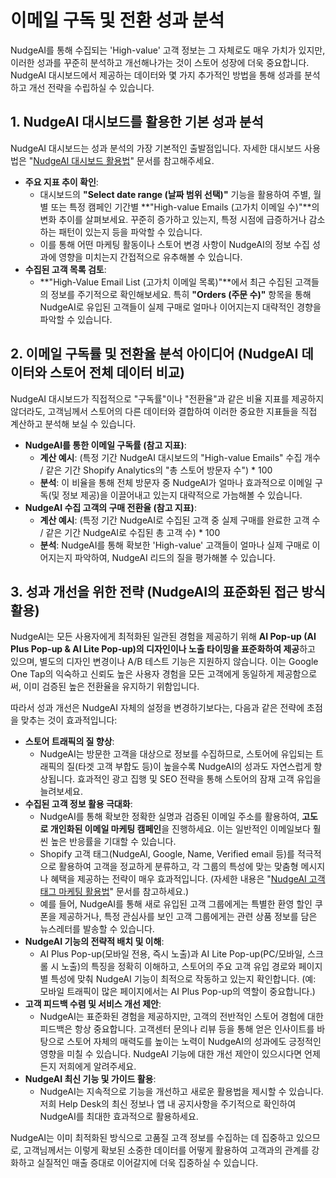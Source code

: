 # 이메일 구독 및 전환 성과 분석

NudgeAI를 통해 수집되는 'High-value' 고객 정보는 그 자체로도 매우 가치가 있지만, 이러한 성과를 꾸준히 분석하고 개선해나가는 것이 스토어 성장에 더욱 중요합니다. NudgeAI 대시보드에서 제공하는 데이터와 몇 가지 추가적인 방법을 통해 성과를 분석하고 개선 전략을 수립하실 수 있습니다.

## 1. NudgeAI 대시보드를 활용한 기본 성과 분석

NudgeAI 대시보드는 성과 분석의 가장 기본적인 출발점입니다. 자세한 대시보드 사용법은 "[NudgeAI 대시보드 활용법](dashboard-navigation.md)" 문서를 참고해주세요.

*   **주요 지표 추이 확인**:
    *   대시보드의 **"Select date range (날짜 범위 선택)"** 기능을 활용하여 주별, 월별 또는 특정 캠페인 기간별 **"High-value Emails (고가치 이메일 수)"**의 변화 추이를 살펴보세요. 꾸준히 증가하고 있는지, 특정 시점에 급증하거나 감소하는 패턴이 있는지 등을 파악할 수 있습니다.
    *   이를 통해 어떤 마케팅 활동이나 스토어 변경 사항이 NudgeAI의 정보 수집 성과에 영향을 미치는지 간접적으로 유추해볼 수 있습니다.
*   **수집된 고객 목록 검토**:
    *   **"High-Value Email List (고가치 이메일 목록)"**에서 최근 수집된 고객들의 정보를 주기적으로 확인해보세요. 특히 **"Orders (주문 수)"** 항목을 통해 NudgeAI로 유입된 고객들이 실제 구매로 얼마나 이어지는지 대략적인 경향을 파악할 수 있습니다.

## 2. 이메일 구독률 및 전환율 분석 아이디어 (NudgeAI 데이터와 스토어 전체 데이터 비교)

NudgeAI 대시보드가 직접적으로 "구독률"이나 "전환율"과 같은 비율 지표를 제공하지 않더라도, 고객님께서 스토어의 다른 데이터와 결합하여 이러한 중요한 지표들을 직접 계산하고 분석해 보실 수 있습니다.

*   **NudgeAI를 통한 이메일 구독률 (참고 지표)**:
    *   **계산 예시**: (특정 기간 NudgeAI 대시보드의 "High-value Emails" 수집 개수 / 같은 기간 Shopify Analytics의 "총 스토어 방문자 수") \* 100
    *   **분석**: 이 비율을 통해 전체 방문자 중 NudgeAI가 얼마나 효과적으로 이메일 구독(및 정보 제공)을 이끌어내고 있는지 대략적으로 가늠해볼 수 있습니다.
*   **NudgeAI 수집 고객의 구매 전환율 (참고 지표)**:
    *   **계산 예시**: (특정 기간 NudgeAI로 수집된 고객 중 실제 구매를 완료한 고객 수 / 같은 기간 NudgeAI로 수집된 총 고객 수) \* 100
    *   **분석**: NudgeAI를 통해 확보한 'High-value' 고객들이 얼마나 실제 구매로 이어지는지 파악하여, NudgeAI 리드의 질을 평가해볼 수 있습니다.

## 3. 성과 개선을 위한 전략 (NudgeAI의 표준화된 접근 방식 활용)

NudgeAI는 모든 사용자에게 최적화된 일관된 경험을 제공하기 위해 **AI Pop-up (AI Plus Pop-up & AI Lite Pop-up)의 디자인이나 노출 타이밍을 표준화하여 제공**하고 있으며, 별도의 디자인 변경이나 A/B 테스트 기능은 지원하지 않습니다. 이는 Google One Tap의 익숙하고 신뢰도 높은 사용자 경험을 모든 고객에게 동일하게 제공함으로써, 이미 검증된 높은 전환율을 유지하기 위함입니다.

따라서 성과 개선은 NudgeAI 자체의 설정을 변경하기보다는, 다음과 같은 전략에 초점을 맞추는 것이 효과적입니다:

*   **스토어 트래픽의 질 향상**:
    *   NudgeAI는 방문한 고객을 대상으로 정보를 수집하므로, 스토어에 유입되는 트래픽의 질(타겟 고객 부합도 등)이 높을수록 NudgeAI의 성과도 자연스럽게 향상됩니다. 효과적인 광고 집행 및 SEO 전략을 통해 스토어의 잠재 고객 유입을 늘려보세요.
*   **수집된 고객 정보 활용 극대화**:
    *   NudgeAI를 통해 확보한 정확한 실명과 검증된 이메일 주소를 활용하여, **고도로 개인화된 이메일 마케팅 캠페인**을 진행하세요. 이는 일반적인 이메일보다 훨씬 높은 반응률을 기대할 수 있습니다.
    *   Shopify 고객 태그(NudgeAI, Google, Name, Verified email 등)를 적극적으로 활용하여 고객을 정교하게 분류하고, 각 그룹의 특성에 맞는 맞춤형 메시지나 혜택을 제공하는 전략이 매우 효과적입니다. (자세한 내용은 "[NudgeAI 고객 태그 마케팅 활용법](../data-integrations/using-customer-tags.md)" 문서를 참고하세요.)
    *   예를 들어, NudgeAI를 통해 새로 유입된 고객 그룹에게는 특별한 환영 할인 쿠폰을 제공하거나, 특정 관심사를 보인 고객 그룹에게는 관련 상품 정보를 담은 뉴스레터를 발송할 수 있습니다.
*   **NudgeAI 기능의 전략적 배치 및 이해**:
    *   AI Plus Pop-up(모바일 전용, 즉시 노출)과 AI Lite Pop-up(PC/모바일, 스크롤 시 노출)의 특징을 정확히 이해하고, 스토어의 주요 고객 유입 경로와 페이지별 특성에 맞춰 NudgeAI 기능이 최적으로 작동하고 있는지 확인합니다. (예: 모바일 트래픽이 많은 페이지에서는 AI Plus Pop-up의 역할이 중요합니다.)
*   **고객 피드백 수렴 및 서비스 개선 제안**:
    *   NudgeAI는 표준화된 경험을 제공하지만, 고객의 전반적인 스토어 경험에 대한 피드백은 항상 중요합니다. 고객센터 문의나 리뷰 등을 통해 얻은 인사이트를 바탕으로 스토어 자체의 매력도를 높이는 노력이 NudgeAI의 성과에도 긍정적인 영향을 미칠 수 있습니다. NudgeAI 기능에 대한 개선 제안이 있으시다면 언제든지 저희에게 알려주세요.
*   **NudgeAI 최신 기능 및 가이드 활용**:
    *   NudgeAI는 지속적으로 기능을 개선하고 새로운 활용법을 제시할 수 있습니다. 저희 Help Desk의 최신 정보나 앱 내 공지사항을 주기적으로 확인하여 NudgeAI를 최대한 효과적으로 활용하세요.

NudgeAI는 이미 최적화된 방식으로 고품질 고객 정보를 수집하는 데 집중하고 있으므로, 고객님께서는 이렇게 확보된 소중한 데이터를 어떻게 활용하여 고객과의 관계를 강화하고 실질적인 매출 증대로 이어갈지에 더욱 집중하실 수 있습니다. 